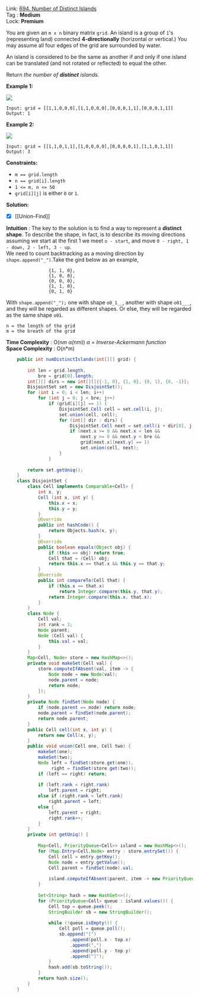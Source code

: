 Link: [694. Number of Distinct Islands](https://leetcode.com/problems/number-of-distinct-islands/) <br>
Tag : **Medium**<br>
Lock: **Premium**

You are given an `m x n` binary matrix `grid`. An island is a group of `1`'s (representing land) connected **4-directionally** (horizontal or vertical.) You may assume all four edges of the grid are surrounded by water.

An island is considered to be the same as another if and only if one island can be translated (and not rotated or reflected) to equal the other.

Return _the number of **distinct** islands_.

**Example 1:**

![](https://assets.leetcode.com/uploads/2021/05/01/distinctisland1-1-grid.jpg)
```
Input: grid = [[1,1,0,0,0],[1,1,0,0,0],[0,0,0,1,1],[0,0,0,1,1]]
Output: 1
```

**Example 2:**

![](https://assets.leetcode.com/uploads/2021/05/01/distinctisland1-2-grid.jpg)
```
Input: grid = [[1,1,0,1,1],[1,0,0,0,0],[0,0,0,0,1],[1,1,0,1,1]]
Output: 3
```

**Constraints:**
-   `m == grid.length`
-   `n == grid[i].length`
-   `1 <= m, n <= 50`
-   `grid[i][j]` is either `0` or `1`.

**Solution:**

- [x] [[Union-Find]]

**Intuition** :
The key to the solution is to find a way to represent a **distinct shape**. To describe the shape, in fact, is to describe its moving directions assuming we start at the first 1 we meet `o - start`, and move `0 - right, 1 - down, 2 - left, 3 - up`.  
We need to count backtracking as a moving direction by `shape.append("_")`.Take the gird below as an example,

```
                {1, 1, 0},
                {1, 0, 0},
                {0, 0, 0},
                {1, 1, 0},
                {0, 1, 0}
```

With `shape.append("_");` one with shape `o0_1__`, another with shape `o01___`, and they will be regarded as different shapes. Or else, they will be regarded as the same shape `o01`.

```
n = the length of the grid
m = the breath of the grid
```
**Time Complexity** : O(n*m $\alpha$(n*m)) $\alpha$ = _Inverse-Ackermann function_<br>
**Space Complexity** : O(n*m)

```java
    public int numDistinctIslands(int[][] grid) {
        
        int len = grid.length,
            bre = grid[0].length;
        int[][] dirs = new int[][]{{-1, 0}, {1, 0}, {0, 1}, {0, -1}};
        DisjointSet set = new DisjointSet();
        for (int i = 0; i < len; i++)
            for (int j = 0; j < bre; j++)
                if (grid[i][j] == 1) {
                    DisjointSet.Cell cell = set.cell(i, j);
                    set.union(cell, cell);
                    for (int[] dir : dirs) {
                        DisjointSet.Cell next = set.cell(i + dir[0], j + dir[1]);
                        if (next.x >= 0 && next.x < len && 
                            next.y >= 0 && next.y < bre && 
                            grid[next.x][next.y] == 1)
                            set.union(cell, next);
                    }
                }
        
        return set.getUniq();
    }
    class DisjointSet {
        class Cell implements Comparable<Cell> {
            int x, y;
            Cell (int x, int y) {
                this.x = x;
                this.y = y;
            }
            @Override
            public int hashCode() {
                return Objects.hash(x, y);
            }
            @Override
            public boolean equals(Object obj) {
                if (this == obj) return true;
                Cell that = (Cell) obj;
                return this.x == that.x && this.y == that.y;
            }
            @Override
            public int compareTo(Cell that) {
                if (this.x == that.x)
                    return Integer.compare(this.y, that.y);
                return Integer.compare(this.x, that.x);
            }
        }
        class Node {
            Cell val;
            int rank = 1;
            Node parent;
            Node (Cell val) {
                this.val = val;
            }
        }
        Map<Cell, Node> store = new HashMap<>();
        private void makeSet(Cell val) {
            store.computeIfAbsent(val, item -> {
                Node node = new Node(val);
                node.parent = node;
                return node;
            });
        }
        private Node findSet(Node node) {
            if (node.parent == node) return node;
            node.parent = findSet(node.parent);
            return node.parent;
        }
        public Cell cell(int x, int y) {
            return new Cell(x, y);
        }
        public void union(Cell one, Cell two) {
            makeSet(one);
            makeSet(two);
            Node left = findSet(store.get(one)),
                 right = findSet(store.get(two));
            if (left == right) return;
            
            if (left.rank < right.rank)
                left.parent = right;
            else if (right.rank < left.rank)
                right.parent = left;
            else {
                left.parent = right;
                right.rank++;
            }
        }
        private int getUniq() {
            
            Map<Cell, PriorityQueue<Cell>> island = new HashMap<>();
            for (Map.Entry<Cell,Node> entry : store.entrySet()) {
                Cell cell = entry.getKey();
                Node node = entry.getValue();
                Cell parent = findSet(node).val;
                
                island.computeIfAbsent(parent, item -> new PriorityQueue<>()).add(cell);
            }
            
            Set<String> hash = new HashSet<>();
            for (PriorityQueue<Cell> queue : island.values()) {
                Cell top = queue.peek();
                StringBuilder sb = new StringBuilder();
                
                while (!queue.isEmpty()) {
                    Cell poll = queue.poll();
                    sb.append("[")
                        .append(poll.x - top.x)
                        .append(",")
                        .append(poll.y - top.y)
                        .append("]");
                }
                hash.add(sb.toString());
            }
            return hash.size();
        }
    }
```


